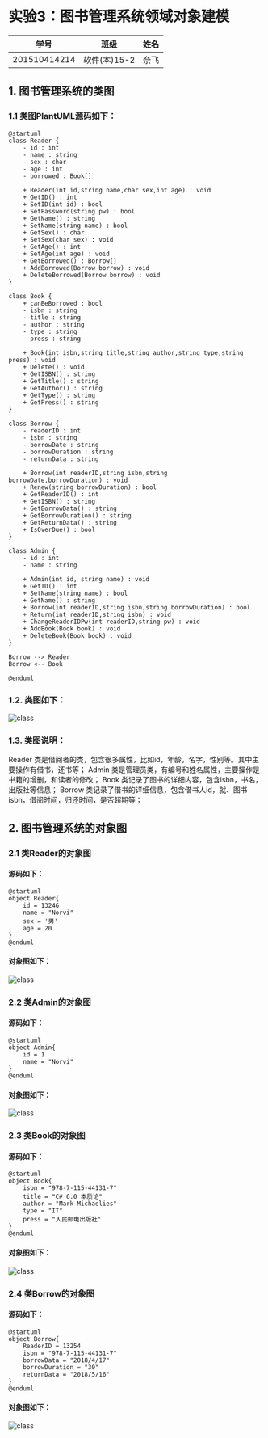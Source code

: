 # 实验3：图书管理系统领域对象建模
|学号|班级|姓名|
|:-------:|:-------------: | :----------:|
|201510414214|软件(本)15-2|奈飞|
## 1. 图书管理系统的类图

### 1.1 类图PlantUML源码如下：

``` class
@startuml
class Reader {
    - id : int
    - name : string
    - sex : char
    - age : int
    - borrowed : Book[]

    + Reader(int id,string name,char sex,int age) : void
    + GetID() : int
    + SetID(int id) : bool
    + SetPassword(string pw) : bool
    + GetName() : string
    + SetName(string name) : bool
    + GetSex() : char
    + SetSex(char sex) : void
    + GetAge() : int 
    + SetAge(int age) : void
    + GetBorrowed() : Borrow[]
    + AddBorrowed(Borrow borrow) : void
    + DeleteBorrowed(Borrow borrow) : void
}

class Book {
    + canBeBorrowed : bool
    - isbn : string
    - title : string
    - author : string
    - type : string
    - press : string

    + Book(int isbn,string title,string author,string type,string press) : void
    + Delete() : void
    + GetISBN() : string
    + GetTitle() : string
    + GetAuthor() : string
    + GetType() : string
    + GetPress() : string
}

class Borrow {
    - readerID : int
    - isbn : string
    - borrowDate : string
    - borrowDuration : string
    - returnData : string

    + Borrow(int readerID,string isbn,string borrowDate,borrowDuration) : void
    + Renew(string borrowDuration) : bool
    + GetReaderID() : int
    + GetISBN() : string
    + GetBorrowData() : string
    + GetBorrowDuration() : string
    + GetReturnData() : string
    + IsOverDue() : bool
}

class Admin {
    - id : int
    - name : string

    + Admin(int id, string name) : void
    + GetID() : int
    + SetName(string name) : bool
    + GetName() : string
    + Borrow(int readerID,string isbn,string borrowDuration) : bool
    + Return(int readerID,string isbn) : void
    + ChangeReaderIDPw(int readerID,string pw) : void
    + AddBook(Book book) : void
    + DeleteBook(Book book) : void
}

Borrow --> Reader
Borrow <-- Book

@enduml
```

### 1.2. 类图如下：

![class](class1.png)

### 1.3. 类图说明：
Reader 类是借阅者的类，包含很多属性，比如id，年龄，名字，性别等。其中主要操作有借书，还书等；
Admin 类是管理员类，有编号和姓名属性，主要操作是书籍的增删，和读者的修改；
Book 类记录了图书的详细内容，包含isbn，书名，出版社等信息；
Borrow 类记录了借书的详细信息，包含借书人id，就、图书isbn，借阅时间，归还时间，是否超期等；

## 2. 图书管理系统的对象图
### 2.1 类Reader的对象图
#### 源码如下：
``` class
@startuml
object Reader{
    id = 13246
    name = "Norvi"
    sex = '男'
    age = 20
}
@enduml
``` 
#### 对象图如下：
![class](object1.png)

### 2.2 类Admin的对象图
#### 源码如下：
``` class
@startuml
object Admin{
    id = 1
    name = "Norvi"
}
@enduml
``` 
#### 对象图如下：
![class](object1.png)

### 2.3 类Book的对象图
#### 源码如下：
``` class
@startuml
object Book{
    isbn = "978-7-115-44131-7"
    title = "C# 6.0 本质论"
    author = "Mark Michaelies"
    type = "IT"
    press = "人民邮电出版社"
}
@enduml
``` 
#### 对象图如下：
![class](object1.png)

### 2.4 类Borrow的对象图
#### 源码如下：
``` class
@startuml
object Borrow{
    ReaderID = 13254
    isbn = "978-7-115-44131-7"
    borrowData = "2018/4/17"
    borrowDuration = "30"
    returnData = "2018/5/16"
}
@enduml
``` 
#### 对象图如下：
![class](object1.png)